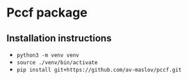 # Pccf package

## Installation instructions

- `python3 -m venv venv`
- `source ./venv/bin/activate`
- `pip install git+https://github.com/av-maslov/pccf.git`
